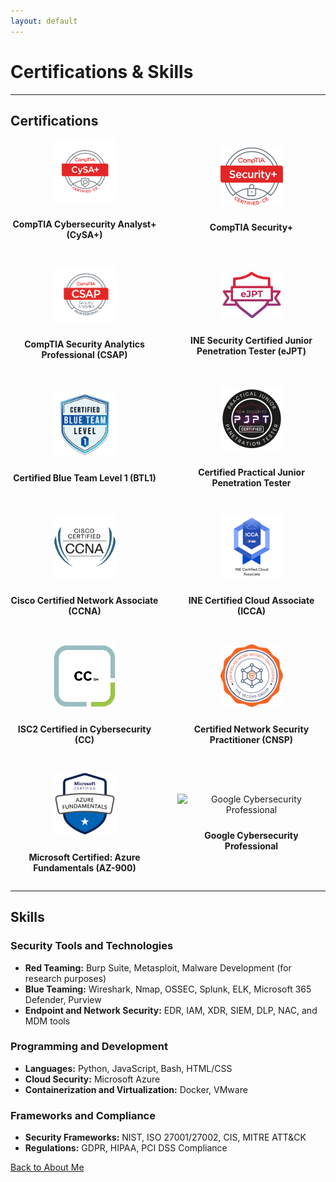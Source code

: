 ```yaml
---
layout: default
---
```


# Certifications & Skills

---

## Certifications

<div style="display: grid; grid-template-columns: repeat(auto-fit, minmax(150px, 1fr)); gap: 30px; justify-content: center; align-items: center; text-align: center;">

  <div>
    <img src="./cysa.png" alt="CompTIA Security+" style="width: 100px; height: auto; margin-bottom: 10px;">
    <p><strong>CompTIA Cybersecurity Analyst+ (CySA+)</strong></p>
  </div>
  
  <div>
    <img src="./comptia_security_plus.png" alt="CompTIA Security+" style="width: 100px; height: auto; margin-bottom: 10px;">
    <p><strong>CompTIA Security+</strong></p>
  </div>

  <div>
    <img src="./csap.png" alt="CompTIA Security Analytics Professional (CSAP)" style="width: 100px; height: auto; margin-bottom: 10px;">
    <p><strong>CompTIA Security Analytics Professional (CSAP)</strong></p>
  </div>
  
  <div>
    <img src="./ejpt.png" alt="INE Security Certified Junior Penetration Tester (eJPT)" style="width: 100px; height: auto; margin-bottom: 10px;">
    <p><strong>INE Security Certified Junior Penetration Tester (eJPT)</strong></p>
  </div>

  <div>
    <img src="./btl1.png" alt="Certified Blue Team Level 1 (BTL1)" style="width: 100px; height: auto; margin-bottom: 10px;">
    <p><strong>Certified Blue Team Level 1 (BTL1)</strong></p>
  </div>

  <div>
    <img src="./pjpt.png" alt="TCM Security Certified Practical Junior Penetration Tester" style="width: 100px; height: auto; margin-bottom: 10px;">
    <p><strong>Certified Practical Junior Penetration Tester</strong></p>
  </div>


  <div>
    <img src="./ccna_large.jpg" alt="Cisco Certified Network Associate (CCNA)" style="width: 100px; height: auto; margin-bottom: 10px;">
    <p><strong>Cisco Certified Network Associate (CCNA)</strong></p>
  </div>

 <div>
    <img src="./icca.png" alt="INE Certified Cloud Associate (ICCA)" style="width: 100px; height: auto; margin-bottom: 10px;">
    <p><strong>INE Certified Cloud Associate (ICCA)</strong></p>
  </div>

  <div>
    <img src="./cc.png" alt="ISC2 Certified in Cybersecurity (CC)" style="width: 100px; height: auto; margin-bottom: 10px;">
    <p><strong>ISC2 Certified in Cybersecurity (CC)</strong></p>
  </div>

  <div>
    <img src="./cnsp.png" alt="Certified Network Security Practitioner (CNSP)" style="width: 100px; height: auto; margin-bottom: 10px;">
    <p><strong>Certified Network Security Practitioner (CNSP)</strong></p>
  </div>

  <div>
    <img src="./az900.png" alt="Microsoft Certified: Azure Fundamentals (AZ-900)" style="width: 100px; height: auto; margin-bottom: 10px;">
    <p><strong>Microsoft Certified: Azure Fundamentals (AZ-900)</strong></p>
  </div>

  <div>
    <img src="https://img.icons8.com/color/100/000000/google-logo.png" alt="Google Cybersecurity Professional" style="width: 100px; height: auto; margin-bottom: 10px;">
    <p><strong>Google Cybersecurity Professional</strong></p>
  </div>

</div>

---

## Skills

### Security Tools and Technologies
- **Red Teaming:** Burp Suite, Metasploit, Malware Development (for research purposes)
- **Blue Teaming:** Wireshark, Nmap, OSSEC, Splunk, ELK, Microsoft 365 Defender, Purview
- **Endpoint and Network Security:** EDR, IAM, XDR, SIEM, DLP, NAC, and MDM tools

### Programming and Development
- **Languages:** Python, JavaScript, Bash, HTML/CSS
- **Cloud Security:** Microsoft Azure
- **Containerization and Virtualization:** Docker, VMware

### Frameworks and Compliance
- **Security Frameworks:** NIST, ISO 27001/27002, CIS, MITRE ATT&CK
- **Regulations:** GDPR, HIPAA, PCI DSS Compliance

[Back to About Me](./index.md)
